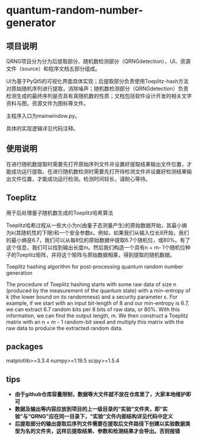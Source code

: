 # quantum-random-number-generator
## 项目说明

QRNG项目分为分为后提取部分、随机数检测部分（QRNGdetection）、UI、资源文件（source）和程序文档五部分组成。

UI为基于PyQt5的可视化界面具体实现；后提取部分负责使用Toeplitz-hash方法对原始随机序列进行提取，消除噪声；随机数检测部分（QRNGdetection）负责检测生成的最终序列是否具有真随机数的性质；文档包括软件设计开发的相关文字资料与图，资源文件为图标等文件。

主程序入口为mainwindow.py。

具体的实现逻辑详见代码注释。	

## 使用说明
在进行随机数提取时需要先打开原始序列文件并设置好提取结果输出文件位置，才能成功运行提取。在进行随机数检测时需要先打开待检测文件并设置好检测结果输出文件位置，才能成功运行检测。检测时间较长，请耐心等待。

## Toeplitz

用于后处理量子随机数生成的Toeplitz哈希算法

Toeplitz哈希过程从一些大小为n(由量子态测量产生)的原始数据开始，其最小熵为k(其随机性的下限)和一个安全参数ε。例如，如果我们从输入位长8开始，我们的最小熵是6.7，我们可以从每8位的原始数据中提取6.7个随机位，或80%。有了这个信息，我们可以找到输出长度m。然后我们构造一个具有n + m- 1个随机位种子的Toeplitz矩阵，并将这个矩阵与原始数据相乘，得到提取的随机数据。



Toeplitz hashing algorithm for post-processing quantum random number generation

The procedure of Toeplitz hashing starts with some raw data of size n (produced by the measurement of the quantum state) with a min-entropy of k (the lower bound on its randomness) and a security parameter ε. For example, if we start with an input bit-length of 8 and our min-entropy is 6.7, we can extract 6.7 random bits per 8 bits of raw data, or 80%. With this information, we can find the output length, m. We then construct a Toeplitz matrix with an n + m - 1 random-bit seed and multiply this matrix with the raw data to produce the extracted random data.

## packages

matplotlib>=3.3.4
numpy>=1.19.5
scipy>=1.5.4

## **tips**

+ **由于github仓库容量限制，数据等大文件就不放在仓库里了，大家本地维护即可**
+ **数据及输出等内容应放到项目的上一级目录的“实验”文件夹，即“实验”与“QRNG”应在同一目录下，“实验”文件内部结构详见代码中定义**
+ **后提取部分的输出提取后序列文件需要在提取后文件路径下创建以实验数据类型为名的文件夹，这样后提取结果、参数和检测结果才会导出。否则报错**

